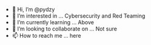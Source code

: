 - 👋 Hi, I’m @pydzy
- 👀 I’m interested in ... Cybersecurity and Red Teaming
- 🌱 I’m currently learning ... Above
- 💞️ I’m looking to collaborate on ... Not sure
- 📫 How to reach me ... here

<!---
pydzy/pydzy is a ✨ special ✨ repository because its `README.md` (this file) appears on your GitHub profile.
You can click the Preview link to take a look at your changes.
--->
